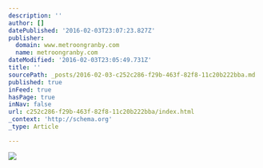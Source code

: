 ```yaml
---
description: ''
author: []
datePublished: '2016-02-03T23:07:23.827Z'
publisher:
  domain: www.metroongranby.com
  name: metroongranby.com
dateModified: '2016-02-03T23:05:49.731Z'
title: ''
sourcePath: _posts/2016-02-03-c252c286-f29b-463f-82f8-11c20b222bba.md
published: true
inFeed: true
hasPage: true
inNav: false
url: c252c286-f29b-463f-82f8-11c20b222bba/index.html
_context: 'http://schema.org'
_type: Article

---
```

![](http://www.metroongranby.com/App_Themes/Metro/images/screen1-bg.jpg)